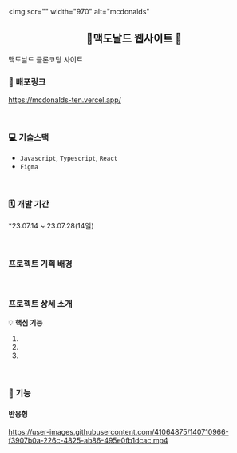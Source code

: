 
<img scr="" width="970" alt="mcdonalds" 
<h2 align="center">🍔맥도날드 웹사이트 🍔</h2>
맥도날드 클론코딩 사이트


### 🔗 배포링크

<https://mcdonalds-ten.vercel.app/>

<br />


### 💻 기술스택

- `Javascript`, `Typescript`, `React`
- `Figma`


<br />



### 🗓 개발 기간
*23.07.14 ~ 23.07.28(14일)

<br />



### 프로젝트 기획 배경

> 
<br />

### 프로젝트 상세 소개

💡 **핵심 기능**

1. 
2. 
3. 

<br />


### 🎨 기능



#### 반응형

https://user-images.githubusercontent.com/41064875/140710966-f3907b0a-226c-4825-ab86-495e0fb1dcac.mp4
